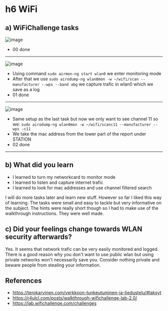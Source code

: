 # h6 WiFi
## a) WiFiChallenge tasks

![image](https://github.com/user-attachments/assets/bd6da526-9591-466d-9c7c-d58cc93d78ba)

- 00 done

---

![image](https://github.com/user-attachments/assets/092ac1ce-77ff-4ad4-a5a6-f281058c813c)

- Using command ``sudo airmon-ng start wlan0`` we enter monitoring mode
- After that we use ``sudo airodump-ng wlan0mon -w ~/wifi/scan --manufacturer --wps --band abg`` we capture trafic in wlan0 which we save as a log
- 01 done

---

![image](https://github.com/user-attachments/assets/029ea3d8-3df8-494f-9505-aff74ba009c7)

- Same setup as the last task but now we only want to see channel 11 so we: ``sudo airodump-ng wlan0mon -w ~/wifi/scanc11 --manufacturer --wps -c11``
- We take the mac address from the lower part of the report under STATION
- 02 done

---

## b) What did you learn
- I learned to turn my networkcard to monitor mode
- I learned to listen and capture internet trafic
- I learned to look for mac addresses and use channel filtered search

I will do more tasks later and learn new stuff. However so far I liked this way of learning. The tasks were small and easy to tackle but very informative on the subject.
The hints were really short though so I had to make use of the walkthrough instructions. They were well made.

## c) Did your feelings change towards WLAN security afterwards?
Yes. It seems that network trafic can be very easily monitored and logged. There is a good reason why you don't want to use public wlan but using private networks won't necessarily save you.
Consider nothing private and beware people from stealing your information.

## References
- https://terokarvinen.com/verkkoon-tunkeutuminen-ja-tiedustelu/#laksyt
- https://r4ulcl.com/posts/walkthrough-wifichallenge-lab-2.0/
- https://lab.wifichallenge.com/challenges

